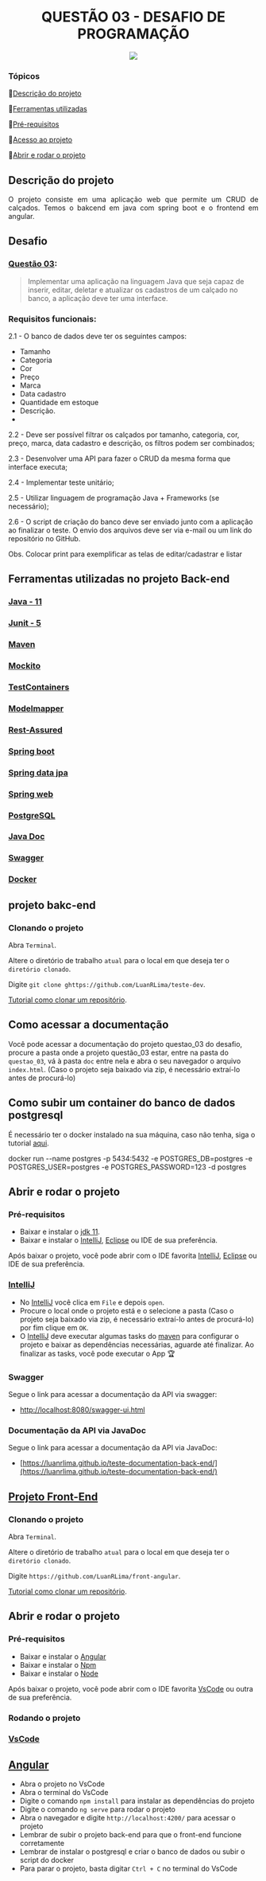 <h1 align="center"> QUESTÃO 03 - DESAFIO DE PROGRAMAÇÃO </h1>
<p align="center">
<img src="http://img.shields.io/static/v1?label=STATUS&message=EM%20DESENVOLVIMENTO&color=GREEN&style=for-the-badge"/>
</p>

### Tópicos

:small_blue_diamond:[Descrição do projeto](#descrição-do-projetp)

:small_blue_diamond:[Ferramentas utilizadas](#ferramentas-utilizadas)

:small_blue_diamond:[Pré-requisitos](#pre-requisitos)

:small_blue_diamond:[Acesso ao projeto](#acesso-ao-projeto)

:small_blue_diamond:[Abrir e rodar o projeto](#abrir-e-rodar-o-projeto)

## Descrição do projeto

<p align="justify">
O projeto consiste em uma aplicação web que permite  um CRUD de calçados.
Temos o bakcend em java com spring boot e o frontend em angular.

</p>

## Desafio

### [Questão 03](https://github.com/LuanRLima/capgemini-academia-desafio-programacao/tree/master/questao_03):

>Implementar uma aplicação na linguagem Java que seja capaz de inserir, editar, deletar e
atualizar os cadastros de um calçado no banco, a aplicação deve ter uma interface.


### Requisitos funcionais:

2.1 - O banco de dados deve ter os seguintes campos:

- Tamanho
- Categoria
- Cor
- Preço
- Marca
- Data cadastro
- Quantidade em estoque
- Descrição.
- 
2.2 - Deve ser possível filtrar os calçados por tamanho, categoria, cor, preço, marca, data
cadastro e descrição, os filtros podem ser combinados;

2.3 - Desenvolver uma API para fazer o CRUD da mesma forma que interface executa;

2.4 - Implementar teste unitário;

2.5 - Utilizar linguagem de programação Java + Frameworks (se necessário);

2.6 - O script de criação do banco deve ser enviado junto com a aplicação ao finalizar o teste. O
envio dos arquivos deve ser via e-mail ou um link do repositório no GitHub. 

Obs. Colocar print para exemplificar as telas de editar/cadastrar e listar
## Ferramentas utilizadas no projeto Back-end

<h3><a href="https://www.java.com"> Java - 11</a></h3>
<h3><a href="https://junit.org/junit5"> Junit - 5</a></h3>
<h3><a href="https://maven.apache.org"> Maven</a></h3>
<h3><a href="https://site.mockito.org"> Mockito </a></h3>
<h3><a href="https://www.testcontainers.org"> TestContainers </a></h3>
<h3><a href="http://modelmapper.org"> Modelmapper</a></h3>
<h3><a href="https://rest-assured.io"> Rest-Assured</a></h3>
<h3><a href="https://spring.io/projects/spring-boot"> Spring boot </a></h3>
<h3><a href="https://spring.io/projects/spring-data-jpa"> Spring data jpa</a></h3>
<h3><a href="https://spring.io/projects/spring-ws"> Spring web</a></h3>
<h3><a href="https://www.postgresql.org/"> PostgreSQL</a></h3>
<h3><a href="https://docs.oracle.com/javase/8/docs/technotes/tools/windows/javadoc.html"> Java Doc</a></h3>
<h3><a href="https://swagger.io/"> Swagger </a></h3>
<h3><a href="https://www.docker.com/"> Docker </a></h3>

## projeto bakc-end


### Clonando o projeto

Abra `Terminal`.

Altere o diretório de trabalho `atual` para o local em que deseja ter o `diretório clonado`.

Digite `git clone ghttps://github.com/LuanRLima/teste-dev`.

[Tutorial como clonar um repositório](https://docs.github.com/pt/repositories/creating-and-managing-repositories/cloning-a-repository).

## Como acessar a documentação

Você pode acessar a documentação do projeto questao_03 do desafio, procure a pasta onde a projeto questão_03 estar, entre na pasta do `questao_03`, vá à pasta `doc` entre nela e abra o seu navegador o arquivo `index.html`. (Caso o projeto seja baixado via zip, é necessário extraí-lo antes de procurá-lo)

## Como subir um container do banco de dados postgresql

É necessário ter o docker instalado na sua máquina, caso não tenha, siga o tutorial [aqui](https://docs.docker.com/get-docker/).

docker run --name postgres -p 5434:5432 -e POSTGRES_DB=postgres -e POSTGRES_USER=postgres -e POSTGRES_PASSWORD=123 -d postgres

## Abrir e rodar o projeto

### Pré-requisitos
- Baixar e instalar o [jdk 11](https://www.oracle.com/br/java/technologies/javase/jdk11-archive-downloads.html).
- Baixar e instalar o [IntelliJ](https://www.jetbrains.com/pt-br/idea), [Eclipse](https://www.eclipse.org/downloads) ou IDE de sua preferência.

Após baixar o projeto, você pode abrir com o IDE favorita [IntelliJ](https://www.jetbrains.com/pt-br/idea), [Eclipse](https://www.eclipse.org/downloads) ou IDE de sua preferência.

### [IntelliJ](https://www.jetbrains.com/pt-br/idea)
- No [IntelliJ](https://www.jetbrains.com/pt-br/idea) você clica em `File` e depois `open`.
- Procure o local onde o projeto está e o selecione a pasta (Caso o projeto seja baixado via zip, é necessário extraí-lo antes de procurá-lo) por fim clique em `OK`.
- O [IntelliJ](https://www.jetbrains.com/pt-br/idea) deve executar algumas tasks do [maven](https://maven.apache.org) para configurar o projeto e baixar as dependências necessárias, aguarde até finalizar. Ao finalizar as tasks, você pode executar o App 🏆

### Swagger
Segue o link para acessar a documentação da API via swagger:
- [http://localhost:8080/swagger-ui.html](http://localhost:8080/swagger-ui.html)

### Documentação da API via JavaDoc
Segue o link para acessar a documentação da API via JavaDoc:
- [https://luanrlima.github.io/teste-documentation-back-end/](https://luanrlima.github.io/teste-documentation-back-end/)

## [Projeto Front-End](https://github.com/LuanRLima/front-angular)


### Clonando o projeto

Abra `Terminal`.

Altere o diretório de trabalho `atual` para o local em que deseja ter o `diretório clonado`.

Digite `https://github.com/LuanRLima/front-angular`.

[Tutorial como clonar um repositório](https://docs.github.com/pt/repositories/creating-and-managing-repositories/cloning-a-repository).


## Abrir e rodar o projeto

### Pré-requisitos
- Baixar e instalar o [Angular](https://angular.io/guide/setup-local)
- Baixar e instalar o [Npm](https://www.npmjs.com/get-npm)
- Baixar e instalar o [Node](https://nodejs.org/en/download/)

Após baixar o projeto, você pode abrir com o IDE favorita [VsCode](https://code.visualstudio.com/) ou outra de sua preferência.

### Rodando o projeto


### [VsCode](https://code.visualstudio.com/)
## [Angular](https://angular.io/guide/setup-local)
- Abra o projeto no VsCode
- Abra o terminal do VsCode
- Digite o comando `npm install` para instalar as dependências do projeto
- Digite o comando `ng serve` para rodar o projeto
- Abra o navegador e digite `http://localhost:4200/` para acessar o projeto
- Lembrar de subir o projeto back-end para que o front-end funcione corretamente
- Lembrar de instalar o postgresql e criar o banco de dados  ou subir o script do docker
- Para parar o projeto, basta digitar `Ctrl + C` no terminal do VsCode



